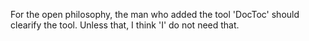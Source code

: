 For the open philosophy, the man who added the tool 'DocToc' should clearify the tool.
Unless that, I think 'I' do not need that. 